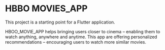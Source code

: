 # HBBO MOVIES_APP

This project is a starting point for a Flutter application.

HBOO_MOVIE_APP helps bringing users closer to cinema – enabling them to watch anything, anywhere and anytime. This app are offering personalized recommendations – encouraging users to watch more similar movies.
